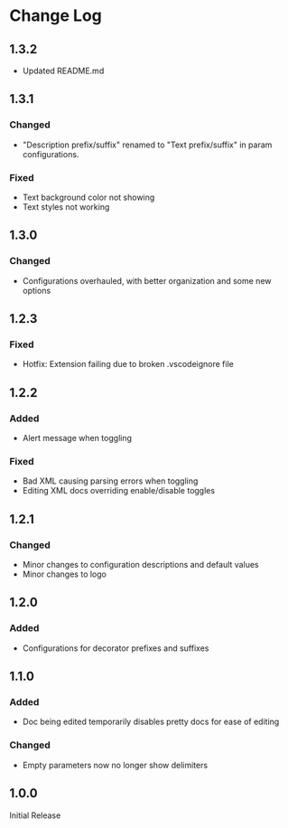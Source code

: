 # Change Log

## 1.3.2

- Updated README.md

## 1.3.1

### Changed

- "Description prefix/suffix" renamed to "Text prefix/suffix" in param configurations.

### Fixed

- Text background color not showing
- Text styles not working

## 1.3.0

### Changed

- Configurations overhauled, with better organization and some new options

## 1.2.3

### Fixed

- Hotfix: Extension failing due to broken .vscodeignore file

## 1.2.2

### Added

- Alert message when toggling

### Fixed

- Bad XML causing parsing errors when toggling
- Editing XML docs overriding enable/disable toggles

## 1.2.1

### Changed

- Minor changes to configuration descriptions and default values
- Minor changes to logo

## 1.2.0

### Added

- Configurations for decorator prefixes and suffixes

## 1.1.0

### Added

- Doc being edited temporarily disables pretty docs for ease of editing

### Changed

- Empty parameters now no longer show delimiters

## 1.0.0

Initial Release
